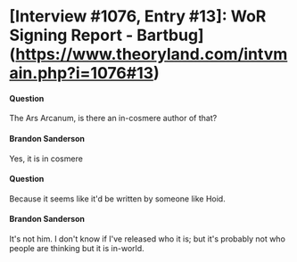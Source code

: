 # [Interview #1076, Entry #13]: WoR Signing Report - Bartbug](https://www.theoryland.com/intvmain.php?i=1076#13)

#### Question

The Ars Arcanum, is there an in-cosmere author of that?

#### Brandon Sanderson

Yes, it is in cosmere

#### Question

Because it seems like it'd be written by someone like Hoid.

#### Brandon Sanderson

It's not him. I don't know if I've released who it is; but it's probably not who people are thinking but it is in-world.

